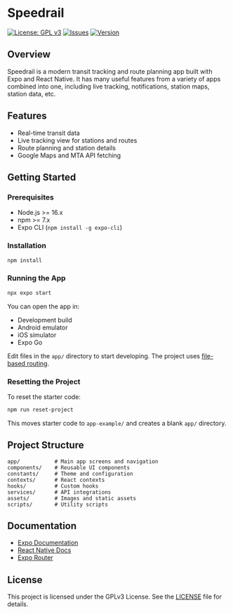 # Speedrail

[![License: GPL v3](https://img.shields.io/badge/License-GPLv3-blue.svg)](https://www.gnu.org/licenses/gpl-3.0)
[![Issues](https://img.shields.io/github/issues/Speedrail/Speedrail)](https://github.com/Speedrail/Speedrail/issues)
[![Version](https://img.shields.io/badge/version-0.06-orange)](https://github.com/Speedrail/Speedrail)

## Overview

Speedrail is a modern transit tracking and route planning app built with Expo and React Native. It has many useful features from a variety of apps combined into one, including live tracking, notifications, station maps, station data, etc.

## Features

- Real-time transit data 
- Live tracking view for stations and routes
- Route planning and station details
- Google Maps and MTA API fetching

## Getting Started

### Prerequisites

- Node.js >= 16.x
- npm >= 7.x
- Expo CLI (`npm install -g expo-cli`)

### Installation

```bash
npm install
```

### Running the App

```bash
npx expo start
```

You can open the app in:

- Development build
- Android emulator
- iOS simulator
- Expo Go

Edit files in the `app/` directory to start developing. The project uses [file-based routing](https://docs.expo.dev/router/introduction/).

### Resetting the Project

To reset the starter code:

```bash
npm run reset-project
```

This moves starter code to `app-example/` and creates a blank `app/` directory.

## Project Structure

```
app/           # Main app screens and navigation
components/    # Reusable UI components
constants/     # Theme and configuration
contexts/      # React contexts
hooks/         # Custom hooks
services/      # API integrations
assets/        # Images and static assets
scripts/       # Utility scripts
```

## Documentation

- [Expo Documentation](https://docs.expo.dev/)
- [React Native Docs](https://reactnative.dev/docs/getting-started)
- [Expo Router](https://docs.expo.dev/router/introduction/)



## License

This project is licensed under the GPLv3 License. See the [LICENSE](LICENSE) file for details.
